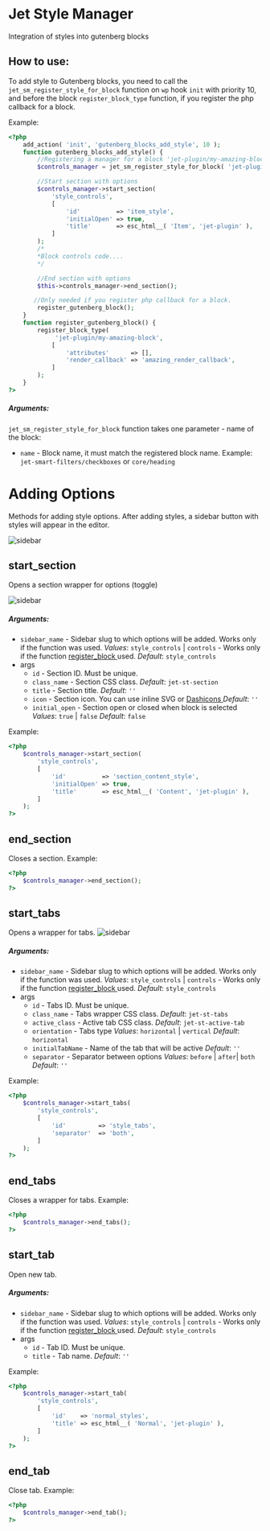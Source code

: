 # Jet Style Manager
Integration of styles into gutenberg blocks

## How to use:
To add style to Gutenberg blocks, you need to call the `jet_sm_register_style_for_block` function on `wp` hook `init` with priority 10, and before the block `register_block_type` function, if you register the php callback for a block.

Example:

```php
<?php
    add_action( 'init', 'gutenberg_blocks_add_style', 10 );
    function gutenberg_blocks_add_style() {
        //Registering a manager for a block 'jet-plugin/my-amazing-block'
        $controls_manager = jet_sm_register_style_for_block( 'jet-plugin/my-amazing-block' );

        //Start section with options
    	$controls_manager->start_section(
    		'style_controls',
    		[
    			'id'          => 'item_style',
    			'initialOpen' => true,
    			'title'       => esc_html__( 'Item', 'jet-plugin' ),
    		]
    	);
    	/*
    	*Block controls code....
    	*/

    	//End section with options
        $this->controls_manager->end_section();

       //Only needed if you register php callback for a block.
        register_gutenberg_block();
    }
    function register_gutenberg_block() {
        register_block_type(
    		 'jet-plugin/my-amazing-block',
    		[
    			'attributes'      => [],
    			'render_callback' => 'amazing_render_callback',
    		]
    	);
    }
?>
```
##### Arguments:
`jet_sm_register_style_for_block` function takes one parameter - name of the block:
* `name` - Block name, it must match the registered block name. Example: `jet-smart-filters/checkboxes` or `core/heading`

# Adding Options
Methods for adding style options. After adding styles, a sidebar button with styles will appear in the editor.

![sidebar](https://github.com/Crocoblock/jet-style-manager/blob/master/documentation/sidebar.png)

## start_section
Opens a section wrapper for options (toggle)

![sidebar](https://github.com/Crocoblock/jet-style-manager/blob/master/documentation/section.png)

##### Arguments:
* `sidebar_name` - Sidebar slug to which options will be added. Works only if the function was used.
    *Values*: `style_controls` | `controls` - Works only if the function [register_block
    ](#) used.
    *Default*: `style_controls`
* args
    * `id` - Section ID. Must be unique.
    * `class_name` - Section CSS class.
    *Default*: `jet-st-section`
    * `title` - Section title.
        *Default*: `''`
    * `icon` -  Section icon. You can use inline SVG or [Dashicons
    ](https://developer.wordpress.org/resource/dashicons/#arrow-right-alt2)    *Default*: `''`
    * `initial_open` - Section open or closed when block is selected
        *Values*: `true` | `false`
        *Default*: `false`

Example:

```php
<?php
	$controls_manager->start_section(
		'style_controls',
		[
			'id'          => 'section_content_style',
			'initialOpen' => true,
			'title'       => esc_html__( 'Content', 'jet-plugin' ),
		]
	);
?>
```
## end_section
Closes a section.
Example:
```php
<?php
    $controls_manager->end_section();
?>
```

## start_tabs
Opens a wrapper for tabs.
![sidebar](https://github.com/Crocoblock/jet-style-manager/blob/master/documentation/tabs.png)

##### Arguments:
* `sidebar_name` - Sidebar slug to which options will be added. Works only if the function was used.
    *Values*: `style_controls` | `controls` - Works only if the function [register_block
    ](#) used.
    *Default*: `style_controls`
* args
    * `id` - Tabs ID. Must be unique.
    * `class_name` - Tabs wrapper CSS class.
    *Default*: `jet-st-tabs`
    * `active_class` - Active tab CSS class.
    *Default*: `jet-st-active-tab`
    * `orientation` - Tabs type
    *Values*: `horizontal` | `vertical`
    *Default*: `horizontal`
    * `initialTabName` - Name of the tab that will be active
    *Default*: `''`
    * `separator` - Separator between options
    *Values*: `before` | `after`| `both`
    *Default*: `''`

Example:
```php
<?php
	$controls_manager->start_tabs(
		'style_controls',
		[
			'id'         => 'style_tabs',
			'separator'  => 'both',
		]
	);
?>
```

## end_tabs
Closes a wrapper for tabs.
Example:
```php
<?php
	$controls_manager->end_tabs();
?>
```
## start_tab
Open new tab.

##### Arguments:
* `sidebar_name` - Sidebar slug to which options will be added. Works only if the function was used.
    *Values*: `style_controls` | `controls` - Works only if the function [register_block
    ](#) used.
    *Default*: `style_controls`
* args
    * `id` - Tab ID. Must be unique.
    * `title` - Tab name.
    *Default*: `''`

Example:
```php
<?php
	$controls_manager->start_tab(
		'style_controls',
		[
			'id'    => 'normal_styles',
			'title' => esc_html__( 'Normal', 'jet-plugin' ),
		]
	);
?>
```

## end_tab
Close tab.
Example:
```php
<?php
	$controls_manager->end_tab();
?>
```
